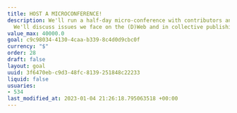 ```yaml
---
title: HOST A MICROCONFERENCE!
description: We'll run a half-day micro-conference with contributors and community.
  We'll discuss issues we face on the (D)Web and in collective publishing.
value_max: 40000.0
goal: c9c98034-4130-4caa-b339-8c4d0d9cbc0f
currency: "$"
order: 28
draft: false
layout: goal
uuid: 3f6470eb-c9d3-48fc-8139-251848c22233
liquid: false
usuaries:
- 534
last_modified_at: 2023-01-04 21:26:18.795063518 +00:00
---
```


